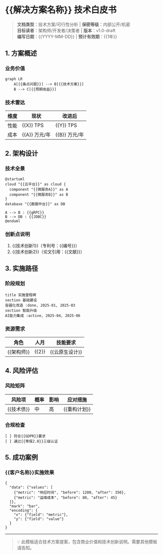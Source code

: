 # {{解决方案名称}} 技术白皮书

> **文档类型**：技术方案/可行性分析 | **保密等级**：内部公开/机密  
> **目标读者**：架构师/开发者/决策者 | **版本**：v1.0-draft  
> **编写日期**：{{YYYY-MM-DD}} | **预计有效期**：{{1年}}

## 1. 方案概述
### 业务价值
```mermaid
graph LR
    A[{{痛点问题}}] --> B[{{技术方案}}]
    B --> C[{{预期收益}}]
```

### 技术雷达
| 维度 | 现状 | 改进后 |
|------|------|--------|
| 性能 | {{X}} TPS | {{Y}} TPS |
| 成本 | {{A}} 万元/年 | {{B}} 万元/年 |

## 2. 架构设计
### 技术全景
```plantuml
@startuml
cloud "{{云平台}}" as cloud {
  component "{{微服务A}}" as A
  component "{{微服务B}}" as B
}
database "{{数据中台}}" as DB

A --> B : {{gRPC}}
B --> DB : {{JDBC}}
@enduml
```

### 创新点说明
1. {{技术创新1}}（专利号：{{编号}}）
2. {{技术创新2}}（论文引用：{{文献}}）

## 3. 实施路径
### 阶段规划
```gantt
title 实施里程碑
section 基础建设
容器化改造 :done, 2025-01, 2025-03
section 智能升级
AI能力集成 :active, 2025-04, 2025-06
```

### 资源需求
| 角色 | 人月 | 技能要求 |
|------|------|----------|
| {{架构师}} | {{2}} | {{云原生设计}} |

## 4. 风险评估
### 风险矩阵
| 风险项 | 概率 | 影响 | 应对措施 |
|--------|------|------|----------|
| {{技术债}} | 中 | 高 | {{重构计划}} |

### 合规检查
```text
[ ] 符合{{GDPR}}要求
[ ] 通过{{等保2.0}}三级认证
```

## 5. 成功案例
### {{客户名称}}实施效果
```vega-lite
{
  "data": {"values": [
    {"metric": "响应时间", "before": 1200, "after": 350},
    {"metric": "运维成本", "before": 80, "after": 45}
  ]},
  "mark": "bar",
  "encoding": {
    "x": {"field": "metric"},
    "y": {"field": "value"}
  }
}
```

---
> 💡 此模板适合技术方案提案，包含商业价值和技术创新说明。需要其他模板请告知。
